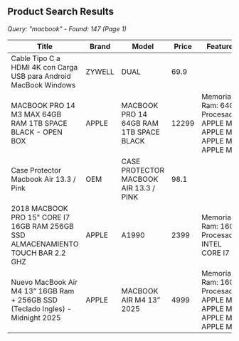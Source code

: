 ## Product Search Results
*Query: "macbook" - Found: 147 (Page 1)*

| Title | Brand | Model | Price | Features | Image | Stores |
|-------|-------|-------|-------|----------|-------|--------|
| Cable Tipo C a HDMI 4K con Carga USB para Android MacBook Windows | ZYWELL | DUAL | 69.9 |  | ![Image](https://media.falabella.com.pe/falabellaPE/140000456_01/public?wid=800&hei=800&qlt=70) | Falabella |
| MACBOOK PRO 14 M3 MAX 64GB RAM 1TB SPACE BLACK - OPEN BOX | APPLE | MACBOOK PRO 14 64GB RAM 1TB SPACE BLACK | 12299 | Memoria Ram: 64GB, Procesador: APPLE M1 / APPLE M2 / APPLE M3 / APPLE M4 | ![Image](https://media.falabella.com.pe/falabellaPE/140166097_01/public?wid=800&hei=800&qlt=70) | Falabella |
| Case Protector Macbook Air 13.3 / Pink | OEM | CASE PROTECTOR MACBOOK AIR 13.3 / PINK | 98.1 |  | ![Image](https://mercury.vteximg.com.br/arquivos/ids/18779017/image-6cb2b4219aae43c3b466ba74429af2b4.jpg?v=638600320616570000) | Shopstar |
| 2018 MACBOOK PRO 15" CORE I7 16GB RAM 256GB SSD ALMACENAMIENTO TOUCH BAR 2.2 GHZ | APPLE | A1990 | 2399 | Memoria Ram: 16GB, Procesador: INTEL CORE I7 | ![Image](https://media.falabella.com.pe/falabellaPE/143051813_01/public?wid=800&hei=800&qlt=70) | Falabella |
| Nuevo MacBook Air M4 13” 16GB Ram + 256GB SSD (Teclado Ingles)  - Midnight 2025 | APPLE | MACBOOK AIR M4 13” 2025 | 4999 | Memoria Ram: 16GB, Procesador: APPLE M1 / APPLE M2 / APPLE M3 / APPLE M4 | ![Image](https://media.falabella.com.pe/falabellaPE/142167477_01/public?wid=800&hei=800&qlt=70) | Falabella |
